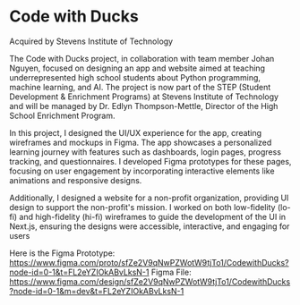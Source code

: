# Code with Ducks
Acquired by Stevens Institute of Technology 

The Code with Ducks project, in collaboration with team member Johan Nguyen, focused on designing an app and website aimed at teaching underrepresented high school students about Python programming, machine learning, and AI. The project is now part of the STEP (Student Development & Enrichment Programs) at Stevens Institute of Technology and will be managed by Dr. Edlyn Thompson-Mettle, Director of the High School Enrichment Program.

In this project, I designed the UI/UX experience for the app, creating wireframes and mockups in Figma. The app showcases a personalized learning journey with features such as dashboards, login pages, progress tracking, and questionnaires. I developed Figma prototypes for these pages, focusing on user engagement by incorporating interactive elements like animations and responsive designs.

Additionally, I designed a website for a non-profit organization, providing UI design to support the non-profit's mission. I worked on both low-fidelity (lo-fi) and high-fidelity (hi-fi) wireframes to guide the development of the UI in Next.js, ensuring the designs were accessible, interactive, and engaging for users

Here is the Figma Prototype: https://www.figma.com/proto/sfZe2V9qNwPZWotW9tjTo1/CodewithDucks?node-id=0-1&t=FL2eYZIOkABvLksN-1
Figma File: https://www.figma.com/design/sfZe2V9qNwPZWotW9tjTo1/CodewithDucks?node-id=0-1&m=dev&t=FL2eYZIOkABvLksN-1
